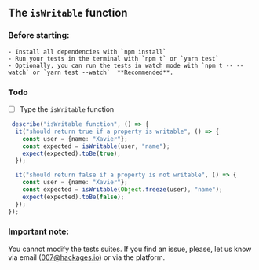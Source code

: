 ## The `isWritable` function

### Before starting: 
    - Install all dependencies with `npm install`
    - Run your tests in the terminal with `npm t` or `yarn test`
    - Optionally, you can run the tests in watch mode with `npm t -- --watch` or `yarn test --watch`  **Recommended**.

### Todo

- [ ] Type the `isWritable` function

```ts
 describe("isWritable function", () => {
  it("should return true if a property is writable", () => {
    const user = {name: "Xavier"};
    const expected = isWritable(user, "name");
    expect(expected).toBe(true);
  });

  it("should return false if a property is not writable", () => {
    const user = {name: "Xavier"};
    const expected = isWritable(Object.freeze(user), "name");
    expect(expected).toBe(false);
  });
});
```

### Important note:
You cannot modify the tests suites. If you find an issue, please, let us know via email (007@hackages.io) or via the platform. 

